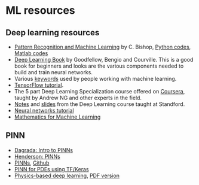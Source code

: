 # ML resources

## Deep learning resources

* [Pattern Recognition and Machine Learning](https://www.microsoft.com/en-us/research/people/cmbishop/prml-book/) by C. Bishop, [Python codes](https://github.com/ctgk/PRML), [Matlab codes](https://github.com/PRML/PRMLT)
* [Deep Learning Book](https://www.deeplearningbook.org/) by Goodfellow, Bengio and Courville. This is a good book for beginners and looks are the various components needed to build and train neural networks.
* Various [keywords](http://www.wildml.com/deep-learning-glossary/) used by people working with machine learning.
* [TensorFlow tutorial](https://www.tensorflow.org/tutorials/).
* The 5 part Deep Learning Specialization course offered on [Coursera](https://www.coursera.org/specializations/deep-learning), taught by Andrew NG and other experts in the field.
* [Notes](https://stats385.github.io/cheat_sheet) and [slides](https://stats385.github.io/lecture_slides) from the Deep Learning course taught at Standford.
* [Neural networks tutorial](https://www.neuraldesigner.com/learning/neural-networks-tutorial)
* [Mathematics for Machine Learning](https://mml-book.github.io/)

## PINN

* [Dagrada: Intro to PINNs](https://towardsdatascience.com/solving-differential-equations-with-neural-networks-afdcf7b8bcc4)
* [Henderson: PINNs](https://towardsdatascience.com/physics-informed-neural-networks-pinns-an-intuitive-guide-fff138069563)
* [PINNs](https://maziarraissi.github.io/PINNs/), [Github](https://github.com/maziarraissi/PINNs)
* [PINN for PDEs using TF/Keras](https://github.com/janblechschmidt/PDEsByNNs/blob/main/PINN_Solver.ipynb)
* [Physics-based deep learning](https://www.physicsbaseddeeplearning.org/intro.html), [PDF version](https://arxiv.org/abs/2109.05237)
